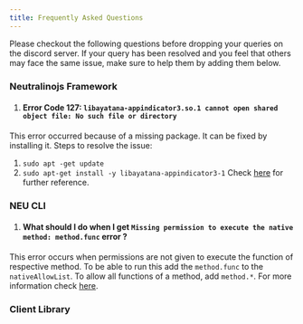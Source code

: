 ```yaml
---
title: Frequently Asked Questions
---
```


Please checkout the following questions before dropping your queries on the discord server. If your query has been resolved and you feel that others may face the same issue, make sure to help them by adding them below.

### Neutralinojs Framework

1. #### Error Code 127: `libayatana-appindicator3.so.1 cannot open shared object file: No such file or directory`
This error occurred because of a missing package. It can be fixed by installing it.
Steps to resolve the issue:
1. `sudo apt -get update`
2. `sudo apt-get install -y libayatana-appindicator3-1`
Check [here](https://ubuntu.pkgs.org/18.04/ubuntu-universe-amd64/libayatana-appindicator3-1_0.5.3-3_amd64.deb.html) for further reference.

### NEU CLI

1. #### What should I do when I get `Missing permission to execute the native method: method.func` error ?
This error occurs when permissions are not given to execute the function of respective method. To be able to run this add the `method.func` to the `nativeAllowList`. To allow all functions of a method, add `method.*`. For more information check [here](https://neutralino.js.org/docs/configuration/neutralino.config.json/#nativeallowlist-string).

### Client Library
